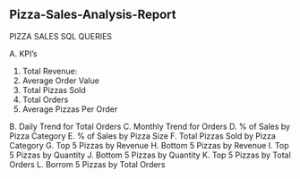 ## Pizza-Sales-Analysis-Report ##

PIZZA SALES SQL QUERIES

A. KPI’s
1. Total Revenue:
2. Average Order Value
3. Total Pizzas Sold
4. Total Orders
5. Average Pizzas Per Order

B. Daily Trend for Total Orders
C. Monthly Trend for Orders
D. % of Sales by Pizza Category
E. % of Sales by Pizza Size
F. Total Pizzas Sold by Pizza Category
G. Top 5 Pizzas by Revenue
H. Bottom 5 Pizzas by Revenue
I. Top 5 Pizzas by Quantity
J. Bottom 5 Pizzas by Quantity
K. Top 5 Pizzas by Total Orders
L. Borrom 5 Pizzas by Total Orders
